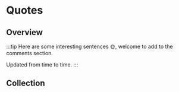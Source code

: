 # Quotes

## Overview

:::tip
Here are some interesting sentences 🌞, welcome to add to the comments section.

Updated from time to time.
:::

<script setup>
  import { quotationData } from '../../.vitepress/config/en/quotation.mts';
  import Quotations from '../../.vitepress/components/Quotations.vue';
  import QuotationTyped from '../../.vitepress/components/QuotationTyped.vue'
</script>

<QuotationTyped :typedData=[...quotationData] />

## Collection

<Quotations :quotationData=[...quotationData]  sortBy='end' />
